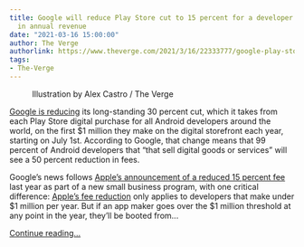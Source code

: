 ```yaml
---
title: Google will reduce Play Store cut to 15 percent for a developer’s first $1M
  in annual revenue
date: "2021-03-16 15:00:00"
author: The Verge
authorlink: https://www.theverge.com/2021/3/16/22333777/google-play-store-fee-reduction-developers-1-million-dollars
tags:
- The-Verge
---
```

<figure>
      <img alt="" src="https://cdn.vox-cdn.com/thumbor/m3q3rP0mZHdCqX8Bv3X0kNapHgA=/0x0:2040x1360/1310x873/cdn.vox-cdn.com/uploads/chorus_image/image/68974840/acastro_201005_1777_googleAntiTrust_0001.0.0.jpg" />
        <figcaption>Illustration by Alex Castro / The Verge</figcaption>
    </figure>

  <p id="Xe9ZA4"><a href="https://android-developers.googleblog.com/2021/03/boosting-dev-success.html">Google is reducing</a> its long-standing 30 percent cut, which it takes from each Play Store digital purchase for all Android developers around the world, on the first $1 million they make on the digital storefront each year, starting on July 1st. According to Google, that change means that 99 percent of Android developers that “that sell digital goods or services” will see a 50 percent reduction in fees. </p>
<p id="al4tx8">Google’s news follows <a href="https://www.theverge.com/2020/11/18/21572302/apple-app-store-small-business-program-commission-cut-15-percent-reduction">Apple’s announcement of a reduced 15 percent fee</a> last year as part of a new small business program, with one critical difference: <a href="https://developer.apple.com/app-store/small-business-program/">Apple’s fee reduction</a> only applies to developers that make under $1 million per year. But if an app maker goes over the $1 million threshold at any point in the year, they’ll be booted from...</p>
  <p>
    <a href="https://www.theverge.com/2021/3/16/22333777/google-play-store-fee-reduction-developers-1-million-dollars">Continue reading&hellip;</a>
  </p>